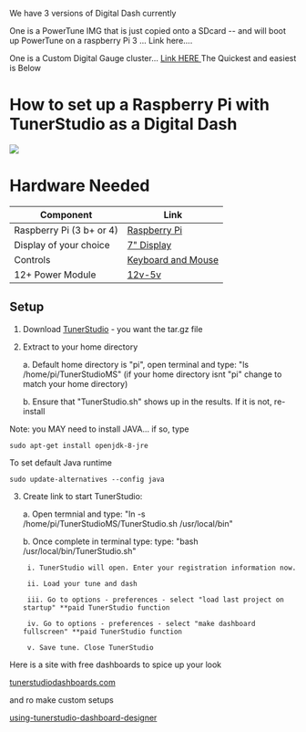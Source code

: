 We have 3 versions of Digital Dash currently 

One is a PowerTune IMG that is just copied onto a SDcard -- and will boot up PowerTune on a raspberry Pi 3 ... Link here.... 

One is a Custom Digital Gauge cluster... [Link HERE ](https://customgt6.com/2021/03/28/custom-digital-gauge-cluster/)
The Quickest and easiest is Below 

# How to set up a Raspberry Pi with TunerStudio as a Digital Dash

![](https://user-images.githubusercontent.com/5051341/125208727-ee206800-e259-11eb-9600-6cf742fba5a6.jpg)

# Hardware Needed

Component|Link
-------|----------
Raspberry Pi (3 b+ or 4)|[Raspberry Pi](https://www.sparkfun.com/products/15446?src=raspberrypi)
Display of your choice|[7" Display](https://www.amazon.com/Eviciv-Portable-Monitor-Display-1024X600/dp/B07L6WT77H/ref=sr_1_5?crid=1X69430RFAY22&dchild=1&keywords=raspberry+pi+display&qid=1626032478&s=electronics&sprefix=raspberry+pi+dis%2Celectronics%2C200&sr=1-5)
Controls|[Keyboard and Mouse](https://www.amazon.com/Logitech-Wireless-Keyboard-Control-Touchpad/dp/B014EUQOGK/ref=sxin_12?asc_contentid=amzn1.osa.1213c232-4911-4c93-a5a9-080c7940f1b5.ATVPDKIKX0DER.en_US&asc_contenttype=article&ascsubtag=amzn1.osa.1213c232-4911-4c93-a5a9-080c7940f1b5.ATVPDKIKX0DER.en_US&creativeASIN=B014EUQOGK&cv_ct_cx=raspberry+pi+keyboard&cv_ct_id=amzn1.osa.1213c232-4911-4c93-a5a9-080c7940f1b5.ATVPDKIKX0DER.en_US&cv_ct_pg=search&cv_ct_we=asin&cv_ct_wn=osp-single-source-earns-comm&dchild=1&keywords=raspberry+pi+keyboard&linkCode=oas&pd_rd_i=B014EUQOGK&pd_rd_r=049c7620-3794-42f7-9f0a-6c7b318fad45&pd_rd_w=sSrfX&pd_rd_wg=V1Net&pf_rd_p=f8108e8c-9dee-4dc9-af6c-073db3c1eea1&pf_rd_r=GXV8H8RAJ5G714NZ79M9&qid=1626032549&s=electronics&sr=1-1-a3cc9a7a-2f07-46dc-8259-ac02200376a0&tag=gadgetreview-tca-20)
12+ Power Module|[12v-5v](https://www.amazon.com/Type-C-Step-Down-Converter-Output-Waterproof/dp/B086KTGRH1/ref=sr_1_1?crid=1HPUPPNJUMBA9&dchild=1&keywords=raspberry+pi+12v+power+supply&qid=1626032600&s=electronics&sprefix=raspberry+pi+12v+p%2Celectronics%2C191&sr=1-1)

## Setup

1. Download [TunerStudio](http://tunerstudio.com/index.php/downloads) - you want the tar.gz file

2. Extract to your home directory


     a. Default home directory is "pi", open terminal and type: "ls /home/pi/TunerStudioMS" (if your home directory isnt "pi" change to match your home directory)

     b. Ensure that "TunerStudio.sh" shows up in the results. If it is not, re-install 

Note: you MAY need to install JAVA... if so, type 

`sudo apt-get install openjdk-8-jre`

To set default Java runtime

`sudo update-alternatives --config java`

3. Create link to start TunerStudio:

     a. Open termnial and type: "ln -s /home/pi/TunerStudioMS/TunerStudio.sh /usr/local/bin"

     b. Once complete in terminal type: type: "bash /usr/local/bin/TunerStudio.sh" 

        i. TunerStudio will open. Enter your registration information now. 

        ii. Load your tune and dash

        iii. Go to options - preferences - select "load last project on startup" **paid TunerStudio function

        iv. Go to options - preferences - select "make dashboard fullscreen" **paid TunerStudio function

        v. Save tune. Close TunerStudio



Here is a site with free dashboards to spice up your look 

[tunerstudiodashboards.com](https://tunerstudiodashboards.com)

and ro make custom setups 

[using-tunerstudio-dashboard-designer](http://www.tunerstudio.com/index.php/manuals/53-using-tunerstudio-dashboard-designer)




